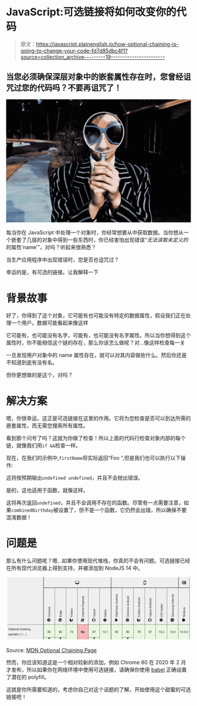 # JavaScript:可选链接将如何改变你的代码

> 原文：<https://javascript.plainenglish.io/how-optional-chaining-is-going-to-change-your-code-fd7d85dbc4f1?source=collection_archive---------19----------------------->

## 当您必须确保深层对象中的嵌套属性存在时，您曾经诅咒过您的代码吗？不要再诅咒了！

![](img/d16142b58624d4a0815e57791b830fc2.png)

每当你在 JavaScript 中处理一个对象时，你经常想要从中获取数据。当你想从一个嵌套了几层的对象中得到一些东西时，你已经害怕出现错误“*无法读取未定义的*的属性‘name’”，对吗？听起来很熟悉？

当生产应用程序中出现错误时，您是否也诅咒过？

幸运的是，有可选的链接。让我解释一下

# 背景故事

好了，你得到了这个对象，它可能有也可能没有特定的数据属性，假设我们正在处理一个用户。数据可能看起来像这样

它可能有，也可能没有名字，可能有，也可能没有名字属性。所以当你想得到这个属性时，你不能相信这个链的存在，那么你该怎么做呢？对…像这样检查每一关

一旦发现用户对象中的 name 属性存在，就可以对其内容做些什么。然后你还是不知道到底有没有名。

但你更想做的是这个，对吗？

# 解决方案

嗯，你很幸运，这正是可选链接在这里的作用。它将为您检查是否可以到达所需的嵌套属性，而无需您搜索所有属性。

看到那个问号了吗？这就为你做了检查！所以上面的代码行检查对象内部的每个链，就像我们用`if &&`检查一样。

现在，在我们的示例中,`firstName`将实际返回“Foo ”,但是我们也可以执行以下操作:

这将按预期输出`undefined undefined`，并且不会抛出错误。

是的，这也适用于函数，就像这样。

这将再次返回`undefined`，并且不会调用不存在的函数。尽管有一点需要注意，如果`combinedBirthday`被设置了，但不是一个函数，它仍然会出错，所以确保不要混淆数据！

# 问题是

那么有什么问题呢？嗯…如果你使用现代堆栈，你真的不会有问题。可选链接已经在所有现代浏览器上得到支持，并被添加到 NodeJS 14 中。

![](img/b0cf170bf6aaadc87ee6675ffe1f17c4.png)

Source: [MDN Optional Chaining Page](https://developer.mozilla.org/en-US/docs/Web/JavaScript/Reference/Operators/Optional_chaining)

然而，你应该知道这是一个相对较新的添加，例如 Chrome 80 在 2020 年 2 月才发布，所以如果你在网络环境中使用可选链接，请确保你使用 [babel](https://babeljs.io/docs/en/babel-plugin-syntax-optional-chaining) 正确设置了潜在的 polyfill。

这就是你所需要知道的，考虑你自己对这个话题的了解，开始使用这个甜蜜的可选链接吧！